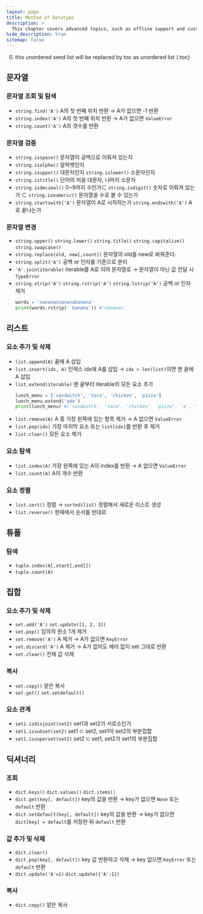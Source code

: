 ```yaml
---
layout: page
title: Method of Datatype
description: >
  This chapter covers advanced topics, such as offline support and custom JS builds. Codings skills are recommended.
hide_description: true
sitemap: false
---
```

0. this unordered seed list will be replaced by toc as unordered list
{:toc}

## 문자열

### 문자열 조회 및 탐색
- `string.find('A')` A의 첫 번째 위치 반환 → A가 없으면 -1 반환
- `string.index('A')` A의 첫 번째 위치 반환 → A가 없으면 `ValueError`
- `string.count('A')` A의 갯수를 반환

### 문자열 검증
- `string.isspace()` 문자열이 공백으로 이뤄져 있는지
- `string.isalpha()` 알파벳인지
- `string.isupper()` 대문자인지 `string.islower()` 소문자인지
- `string.istitle()` 단어의 처음 대문자, 나머지 소문자
- `string.isdecimal()` 0~9까지 수인가⊂ `string.isdigit()` 숫자로 이뤄져 있는가
    ⊂ `string.isnumeric()` 문자열을 수로 볼 수 있는가
- `string.startswith('A')` 문자열이 A로 시작하는가 `string.endswith('A')` A로 끝나는가

### 문자열 변경
- `string.upper()` `string.lower()` `string.title()` `string.capitalize()` `string.swapcase()`
- `string.replace(old, new[,count])` 문자열의 old를 new로 바꿔준다.
- `string.split('A')` 공백 or 인자를 기준으로 분리
- `'A'.join(iterable)` iterable를 A로 이어 문자열로 → 문자열이 아닌 값 전달 시 `TypeError`
- `string.strip('A')` `string.rstrip('A')` `string.lstrip('A')` 공백 or 인자 제거
    ```python
    words = 'nananacnananabanana'
    print(words.rstrip(' banana')) #'nananac'
    ```

## 리스트

### 요소 추가 및 삭제
- `list.append(A)` 끝에 A 삽입
- `list.insert(idx, A)` 인덱스 idx에 A를 삽입 → `idx > len(list)`이면 맨 끝에 A 삽입
- `list.extend(iterable)` 맨 끝부터 iterable의 모든 요소 추가
    ```python
    lunch_menu = ['sandwitch', 'taco', 'chicken', 'pizza']
    lunch_menu.extend('ade')
    print(lunch_menu) #['sandwitch', 'taco', 'chicken', 'pizza', 'a', 'd', 'e']
    ```
- `list.remove(A)` A 중 가장 왼쪽에 있는 항목 제거 → A 없으면 `ValueError`
- `list.pop(idx)` 가장 마지막 요소 또는 `list[idx]`를 반환 후 제거
- `list.clear()` 모든 요소 제거

### 요소 탐색
- `list.index(A)` 가장 왼쪽에 있는 A의 index를 반환 → A 없으면 `ValueError`
- `list.count(A)` A의 개수 반환

### 요소 정렬
- `list.sort()` 정렬 → `sorted(list)` 정렬해서 새로운 리스트 생성
- `list.reverse()` 현재에서 순서를 반대로

## 튜플

### 탐색
- `tuple.index(A[,start[,end]])`
- `tuple.count(A)`

## 집합

### 요소 추가 및 삭제
- `set.add('A')` `set.update([1, 2, 3])`
- `set.pop()` 임의의 원소 1개 제거
- `set.remove('A')` A 제거 → A가 없으면 `KeyError`
- `set.discard('A')` A 제거 → A가 없어도 에러 없이 set 그대로 반환
- `set.clear()` 전체 값 삭제

### 복사
- `set.copy()` 얕은 복사
- `set.get()` `set.setdefault()`

### 요소 관계
- `set1.isdisjoint(set2)` set1과 set2가 서로소인가
- `set1.issubset(set2)` set1 ⊂ set2, set1이 set2의 부분집합
- `set1.issuperset(set2)` set2 ⊂ set1, set2가 set1의 부분집합

## 딕셔너리

### 조회
- `dict.keys()` `dict.values()` `dict.items()`
- `dict.get(key[, default])` key의 값을 반환 → key가 없으면 `None` 또는 `default` 반환
- `dict.setdefault(key[, default])` key의 값을 반환
    → key가 없으면 `dict[key] = default`를 저장한 뒤 `default` 반환

### 값 추가 및 삭제
- `dict.clear()`
- `dict.pop(key[, default])` key 값 반환하고 삭제 → key 없으면 `KeyError` 또는 `default` 반환
- `dict.update('A'=1)` `dict.update({'A':1})`

### 복사
- `dict.copy()` 얕은 복사

